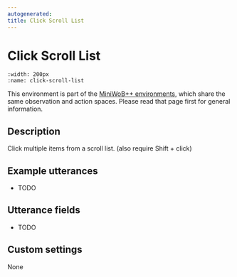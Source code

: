 ```yaml
---
autogenerated:
title: Click Scroll List
---
```


# Click Scroll List

```{figure} ../../_static/videos/miniwob/click-scroll-list.gif 
:width: 200px
:name: click-scroll-list
```

This environment is part of the <a href='..'>MiniWoB++ environments</a>, which share the same observation and action spaces. Please read that page first for general information.

## Description

Click multiple items from a scroll list. (also require Shift + click)

## Example utterances

* TODO

## Utterance fields

* TODO

## Custom settings

None
